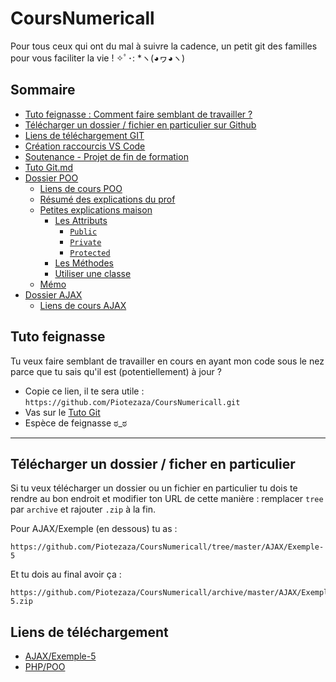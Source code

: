 # CoursNumericall
Pour tous ceux qui ont du mal à suivre la cadence, un petit git des familles pour vous faciliter la vie ! ✧ﾟ･: *ヽ(◕ヮ◕ヽ)

## Sommaire

- [Tuto feignasse : Comment faire semblant de travailler ?](https://github.com/Piotezaza/CoursNumericall#tuto-feignasse)
- [Télécharger un dossier / fichier en particulier sur Github](https://github.com/Piotezaza/CoursNumericall#t%C3%A9l%C3%A9charger-un-dossier--ficher-en-particulier)
- [Liens de téléchargement GIT](https://github.com/Piotezaza/CoursNumericall#liens-de-t%C3%A9l%C3%A9chargement)
- [Création raccourcis VS Code](https://github.com/Piotezaza/CoursNumericall/blob/master/Cr%C3%A9ation%20raccourcis%20VS%20Code.md)
- [Soutenance - Projet de fin de formation](https://github.com/Piotezaza/CoursNumericall/blob/master/Soutenance%20-%20Projet%20de%20fin%20de%20formation.pdf)
- [Tuto Git.md](https://github.com/Piotezaza/CoursNumericall/blob/master/Soutenance%20-%20Projet%20de%20fin%20de%20formation.pdf)
- [Dossier POO](https://github.com/Piotezaza/CoursNumericall/tree/master/PHP/POO)
    - [Liens de cours POO](https://github.com/Piotezaza/CoursNumericall/tree/master/PHP/POO#liens-de-cours)
    - [Résumé des explications du prof](https://github.com/Piotezaza/CoursNumericall/tree/master/PHP/POO#r%C3%A9sum%C3%A9-des-explications-du-prof)
    - [Petites explications maison](https://github.com/Piotezaza/CoursNumericall/tree/master/PHP/POO#petites-explications-maison)
        - [Les Attributs](https://github.com/Piotezaza/CoursNumericall/tree/master/PHP/POO#les-attributs)
            - [`Public`](https://github.com/Piotezaza/CoursNumericall/tree/master/PHP/POO#lattribut-public)
            - [`Private`](https://github.com/Piotezaza/CoursNumericall/tree/master/PHP/POO#lattribut-private-)
            - [`Protected`](https://github.com/Piotezaza/CoursNumericall/tree/master/PHP/POO#lattribut-protected-)
        - [Les Méthodes](https://github.com/Piotezaza/CoursNumericall/tree/master/PHP/POO#les-m%C3%A9thodes)
        - [Utiliser une classe](https://github.com/Piotezaza/CoursNumericall/tree/master/PHP/POO#utiliser-une-classe)
    - [Mémo](https://github.com/Piotezaza/CoursNumericall/tree/master/PHP/POO#m%C3%A9mo)
- [Dossier AJAX](https://github.com/Piotezaza/CoursNumericall/tree/master/AJAX)
    - [Liens de cours AJAX](https://github.com/Piotezaza/CoursNumericall/tree/master/AJAX#cours)



## Tuto feignasse

Tu veux faire semblant de travailler en cours en ayant mon code sous le nez parce que tu sais qu'il est (potentiellement) à jour ?

- Copie ce lien, il te sera utile : `https://github.com/Piotezaza/CoursNumericall.git`
- Vas sur le [Tuto Git](https://github.com/Piotezaza/CoursNumericall/blob/master/Tuto%20Git.md#r%C3%A9cup%C3%A9rer-un-projet-git) 
- Espèce de feignasse ಠ_ಠ

---

## Télécharger un dossier / ficher en particulier

Si tu veux télécharger un dossier ou un fichier en particulier tu dois te rendre au bon endroit et modifier ton URL de cette manière : remplacer `tree` par `archive` et rajouter `.zip` à la fin.

Pour AJAX/Exemple (en dessous) tu as :

```
https://github.com/Piotezaza/CoursNumericall/tree/master/AJAX/Exemple-5
```

Et tu dois au final avoir ça :
```
https://github.com/Piotezaza/CoursNumericall/archive/master/AJAX/Exemple-5.zip
```

## Liens de téléchargement

- [AJAX/Exemple-5](https://github.com/Piotezaza/CoursNumericall/archive/master/AJAX/Exemple-5.zip)
- [PHP/POO](https://github.com/Piotezaza/CoursNumericall/archive/master/PHP/POO.zip)